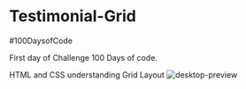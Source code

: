 # Testimonial-Grid
#100DaysofCode

First day of Challenge 100 Days of code.

HTML and CSS understanding Grid Layout
![desktop-preview](https://user-images.githubusercontent.com/63880545/112070143-bd91b280-8b32-11eb-847b-817d3f5b9765.jpg)
